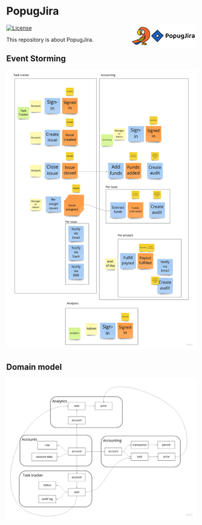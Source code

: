# PopugJira

<img src="/logo.png" align="right" alt="PopugJira" width="173" height="60">

[![License](https://img.shields.io/badge/license-MIT-green.svg)](https://en.wikipedia.org/wiki/MIT_License)

This repository is about PopugJira.

## Event Storming

![PopugJira Event Storming](/popugjira_event_storming.jpg)

## Domain model

![PopugJira Domain Model](/popugjira_domain_model.jpg)